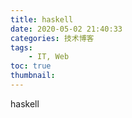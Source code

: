 ```yaml
---
title: haskell
date: 2020-05-02 21:40:33
categories: 技术博客
tags:
    - IT, Web
toc: true
thumbnail: 
---
```


haskell
